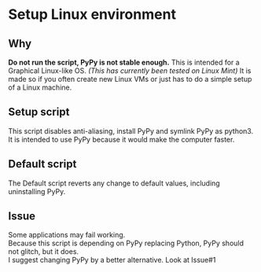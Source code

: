 # Setup Linux environment 
## Why
**Do not run the script, PyPy is not stable enough.**
This is intended for a Graphical Linux-like OS. *(This has currently been tested on Linux Mint)*
It is made so if you often create new Linux VMs or just has to do a simple setup of a Linux machine.
## Setup script
This script disables anti-aliasing, install PyPy and symlink PyPy as python3.
It is intended to use PyPy because it would make the computer faster.
## Default script
The Default script reverts any change to default values, including uninstalling PyPy.
## Issue
Some applications may fail working.  
Because this script is depending on PyPy replacing Python, PyPy should not glitch, but it does.  
I suggest changing PyPy by a better alternative.
Look at Issue#1
